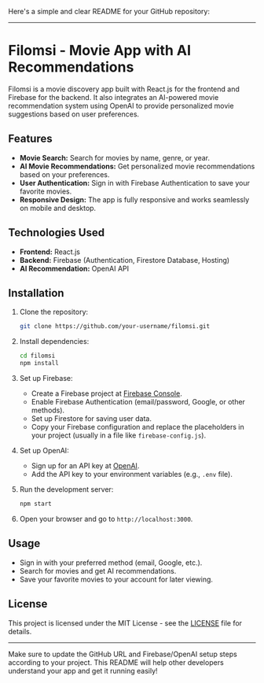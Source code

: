 Here's a simple and clear README for your GitHub repository:

---

# Filomsi - Movie App with AI Recommendations

Filomsi is a movie discovery app built with React.js for the frontend and Firebase for the backend. It also integrates an AI-powered movie recommendation system using OpenAI to provide personalized movie suggestions based on user preferences.

## Features

- **Movie Search:** Search for movies by name, genre, or year.
- **AI Movie Recommendations:** Get personalized movie recommendations based on your preferences.
- **User Authentication:** Sign in with Firebase Authentication to save your favorite movies.
- **Responsive Design:** The app is fully responsive and works seamlessly on mobile and desktop.

## Technologies Used

- **Frontend:** React.js
- **Backend:** Firebase (Authentication, Firestore Database, Hosting)
- **AI Recommendation:** OpenAI API

## Installation

1. Clone the repository:

   ```bash
   git clone https://github.com/your-username/filomsi.git
   ```

2. Install dependencies:

   ```bash
   cd filomsi
   npm install
   ```

3. Set up Firebase:
   - Create a Firebase project at [Firebase Console](https://console.firebase.google.com/).
   - Enable Firebase Authentication (email/password, Google, or other methods).
   - Set up Firestore for saving user data.
   - Copy your Firebase configuration and replace the placeholders in your project (usually in a file like `firebase-config.js`).

4. Set up OpenAI:
   - Sign up for an API key at [OpenAI](https://beta.openai.com/signup/).
   - Add the API key to your environment variables (e.g., `.env` file).

5. Run the development server:

   ```bash
   npm start
   ```

6. Open your browser and go to `http://localhost:3000`.

## Usage

- Sign in with your preferred method (email, Google, etc.).
- Search for movies and get AI recommendations.
- Save your favorite movies to your account for later viewing.

## License

This project is licensed under the MIT License - see the [LICENSE](LICENSE) file for details.

---

Make sure to update the GitHub URL and Firebase/OpenAI setup steps according to your project. This README will help other developers understand your app and get it running easily!
